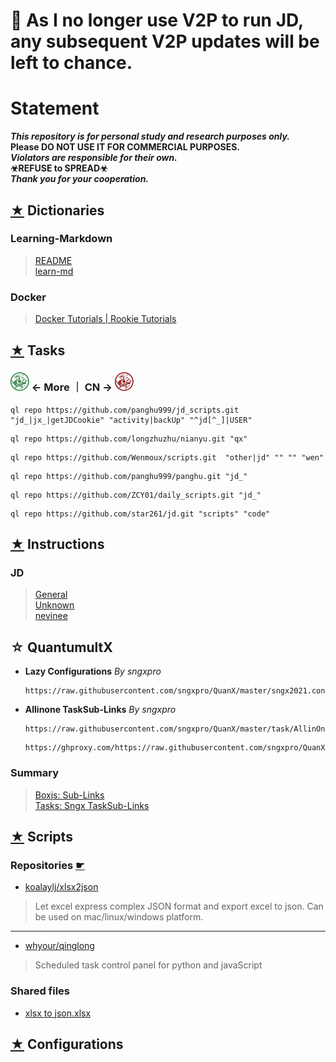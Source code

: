 # 📌 As I no longer use V2P to run JD, any subsequent V2P updates will be left to chance.

# Statement
  
***This repository is for personal study and research purposes only.***    
**Please DO NOT USE IT FOR COMMERCIAL PURPOSES.**  
***Violators are responsible for their own.***  
**☣REFUSE to SPREAD☣**   
***Thank you for your cooperation.***


## [★](./Dict) Dictionaries
### Learning-Markdown
> [README](https://github.com/Oreomeow/README#readme)  
> [learn-md](https://xianbai.me/learn-md/index.html)
### Docker
> [Docker Tutorials | Rookie Tutorials](https://www.runoob.com/docker/docker-tutorial.html)  


## [★](./Tasks) Tasks
### [<img src="/Icons/qinglong/QL.png" title="QL" width="30" height="30" />][QL] ← More ｜ CN → [<img src="/Icons/qinglong/QLCN.png" title="QL" width="30" height="30" />][QLCN]
```
ql repo https://github.com/panghu999/jd_scripts.git "jd_|jx_|getJDCookie" "activity|backUp" "^jd[^_]|USER"
```
```
ql repo https://github.com/longzhuzhu/nianyu.git "qx"
```
```
ql repo https://github.com/Wenmoux/scripts.git  "other|jd" "" "" "wen"
```
```
ql repo https://github.com/panghu999/panghu.git "jd_"
```
```
ql repo https://github.com/ZCY01/daily_scripts.git "jd_"
```
```
ql repo https://github.com/star261/jd.git "scripts" "code" 
```


## [★](./INS) Instructions
### JD
> [General](https://www.kdocs.cn/l/cvv59F3SXS4B)  
> [Unknown](./INS/JD/Unknown#readme)  
> [nevinee](./INS/JD/nevinee#readme)  


## ☆ QuantumultX
- **Lazy Configurations** *By sngxpro*
  ```  
  https://raw.githubusercontent.com/sngxpro/QuanX/master/sngx2021.conf
  ```
 
- **Allinone TaskSub-Links** *By sngxpro*
  ```
  https://raw.githubusercontent.com/sngxpro/QuanX/master/task/AllinOne.json
  ```
  ```
  https://ghproxy.com/https://raw.githubusercontent.com/sngxpro/QuanX/master/task/AllinOne.json
  ```

### Summary
> [Boxjs: Sub-Links](./QX/Boxjs#readme)  
> [Tasks: Sngx TaskSub-Links](https://github.com/sngxpro/QuanX/tree/master/task#readme)


## [★](./Scripts) Scripts 
### Repositories [☛](./Scripts#repositories)
- [koalaylj/xlsx2json](https://github.com/koalaylj/xlsx2json#readme)
> Let excel express complex JSON format and export excel to json. Can be used on mac/linux/windows platform.
---
- [whyour/qinglong](https://github.com/whyour/qinglong)
> Scheduled task control panel for python and javaScript

### Shared files  
- [xlsx to json.xlsx](https://www.kdocs.cn/p/114897140398) 

## [★](./Conf) Configurations  



[QL]:./Tasks/qlrepo#readme
[QLCN]:./Tasks/qlrepo/repoCN.md#cn
